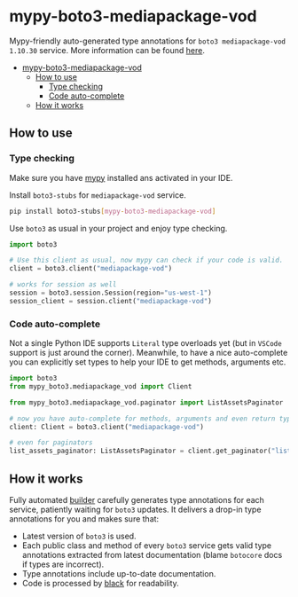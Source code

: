 # mypy-boto3-mediapackage-vod

Mypy-friendly auto-generated type annotations for `boto3 mediapackage-vod 1.10.30` service.
More information can be found [here](https://github.com/vemel/mypy_boto3).

- [mypy-boto3-mediapackage-vod](#mypy-boto3-mediapackage-vod)
  - [How to use](#how-to-use)
    - [Type checking](#type-checking)
    - [Code auto-complete](#code-auto-complete)
  - [How it works](#how-it-works)

## How to use

### Type checking

Make sure you have [mypy](https://github.com/python/mypy) installed ans activated in your IDE.

Install `boto3-stubs` for `mediapackage-vod` service.

```bash
pip install boto3-stubs[mypy-boto3-mediapackage-vod]
```

Use `boto3` as usual in your project and enjoy type checking.

```python
import boto3

# Use this client as usual, now mypy can check if your code is valid.
client = boto3.client("mediapackage-vod")

# works for session as well
session = boto3.session.Session(region="us-west-1")
session_client = session.client("mediapackage-vod")

```

### Code auto-complete

Not a single Python IDE supports `Literal` type overloads yet (but in `VSCode` support is just around the corner).
Meanwhile, to have a nice auto-complete you can explicitly set types to help your IDE to get methods, arguments etc.

```python
import boto3
from mypy_boto3.mediapackage_vod import Client

from mypy_boto3.mediapackage_vod.paginator import ListAssetsPaginator

# now you have auto-complete for methods, arguments and even return types
client: Client = boto3.client("mediapackage-vod")

# even for paginators
list_assets_paginator: ListAssetsPaginator = client.get_paginator("list_assets")
```

## How it works

Fully automated [builder](https://github.com/vemel/mypy_boto3) carefully generates
type annotations for each service, patiently waiting for `boto3` updates. It delivers
a drop-in type annotations for you and makes sure that:

- Latest version of `boto3` is used.
- Each public class and method of every `boto3` service gets valid type annotations
  extracted from latest documentation (blame `botocore` docs if types are incorrect).
- Type annotations include up-to-date documentation.
- Code is processed by [black](https://github.com/psf/black) for readability.